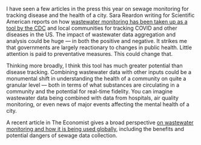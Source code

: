 I have seen a few articles in the press this year on sewage monitoring for tracking disease and the health of a city. Sara Reardon writing for Scientific American reports on how [wastewater monitoring has been taken up as a tool by the CDC](https://www.scientificamerican.com/article/wastewater-monitoring-offers-powerful-tool-for-tracking-covid-and-other-diseases/?amp=true) and local communities for tracking COVID and other diseases in the US. The impact of wastewater data aggregation and analysis could be huge — in both the positive and negative. It strikes me that governments are largely reactionary to changes in public health. Little attention is paid to preventative measures. This could change that. 

Thinking more broadly, I think this tool has much greater potential than disease tracking. Combining wastewater data with other inputs could be a monumental shift in understanding the health of a community on quite a granular level — both in terms of what substances are circulating in a community and the potential for real-time fidelity. You can imagine wastewater data being combined with data from hospitals, air quality monitoring, or even news of major events affecting the mental health of a city.

 A recent article in The Economist gives a broad perspective [on wastewater monitoring and how it is being used globally](https://www.economist.com/international/2022/09/07/how-covid-19-spurred-governments-to-snoop-on-sewage), including the benefits and potential dangers of sewage data collection. 
